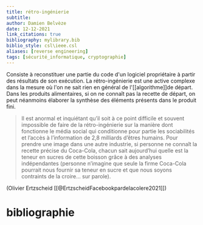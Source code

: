 ```yaml
---
title: rétro-ingénierie
subtitle:
author: Damien Belvèze
date: 12-12-2021
link_citations: true
bibliography: mylibrary.bib
biblio_style: csl\ieee.csl
aliases: [reverse engineering]
tags: [sécurité_informatique, cryptographie]
---
```


Consiste à reconstituer une  partie du code d'un logiciel propriétaire à partir des résultats de son exécution. 
La rétro-ingénierie est une active complexe dans la mesure où l'on ne sait rien en général de l'[[algorithme]]de départ. 
Dans les produits alimentaires, si on ne connaît pas la recette de départ, on peut néanmoins élaborer la synthèse des éléments présents dans le produit fini. 

> Il est anormal et inquiétant qu’il soit à ce point difficile et souvent impossible de faire de la rétro-ingénierie sur la manière dont fonctionne le média social qui conditionne pour partie les sociabilités et l’accès à l’information de 2,8 milliards d’êtres humains. Pour prendre une image dans une autre industrie, si personne ne connaît la recette précise du Coca-Cola, chacun sait aujourd’hui quelle est la teneur en sucres de cette boisson grâce à des analyses indépendantes (personne n’imagine que seule la firme Coca-Cola pourrait nous fournir sa teneur en sucre et que nous soyons contraints de la croire… sur parole). 

(Olivier Ertzscheid [[@ErtzscheidFacebookpardelacolere2021]])





# bibliographie

